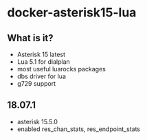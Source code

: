 # docker-asterisk15-lua

## What is it?

- Asterisk 15 latest
- Lua 5.1 for dialplan
- most useful luarocks packages
- dbs driver for lua
- g729 support

## 18.07.1

- asterisk 15.5.0
- enabled res_chan_stats, res_endpoint_stats

